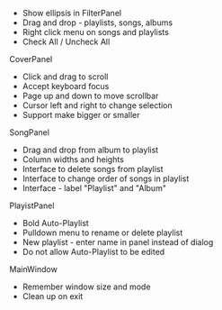 - Show ellipsis in FilterPanel
- Drag and drop - playlists, songs, albums
- Right click menu on songs and playlists
- Check All / Uncheck All

CoverPanel
- Click and drag to scroll
- Accept keyboard focus
- Page up and down to move scrollbar
- Cursor left and right to change selection
- Support make bigger or smaller

SongPanel
- Drag and drop from album to playlist
- Column widths and heights
- Interface to delete songs from playlist
- Interface to change order of songs in playlist
- Interface - label "Playlist" and "Album"

PlayistPanel
- Bold Auto-Playlist
- Pulldown menu to rename or delete playlist
- New playlist - enter name in panel instead of dialog
- Do not allow Auto-Playlist to be edited

MainWindow
- Remember window size and mode
- Clean up on exit
